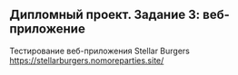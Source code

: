 ## Дипломный проект. Задание 3: веб-приложение
Тестирование веб-приложения Stellar Burgers https://stellarburgers.nomoreparties.site/


